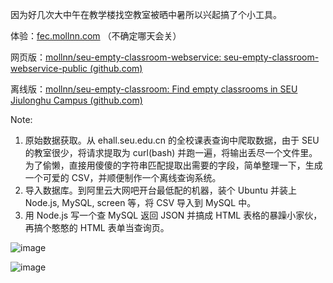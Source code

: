 因为好几次大中午在教学楼找空教室被晒中暑所以兴起搞了个小工具。

体验：[fec.mollnn.com](http://fec.mollnn.com) （不确定哪天会关）

网页版：[mollnn/seu-empty-classroom-webservice: seu-empty-classroom-webservice-public (github.com)](https://github.com/mollnn/seu-empty-classroom-webservice-public)

离线版：[mollnn/seu-empty-classroom: Find empty classrooms in SEU Jiulonghu Campus (github.com)](https://github.com/mollnn/seu-empty-classroom)

Note:

1. 原始数据获取。从 ehall.seu.edu.cn 的全校课表查询中爬取数据，由于 SEU 的教室很少，将请求提取为 curl(bash) 并跑一遍，将输出丢尽一个文件里。为了偷懒，直接用傻傻的字符串匹配提取出需要的字段，简单整理一下，生成一个可爱的 CSV，并顺便制作一个离线查询系统。
2. 导入数据库。到阿里云大网吧开台最低配的机器，装个 Ubuntu 并装上 Node.js, MySQL, screen 等，将 CSV 导入到 MySQL 中。
3. 用 Node.js 写一个查 MySQL 返回 JSON 并搞成 HTML 表格的暴躁小家伙，再搞个憨憨的 HTML 表单当查询页。

![image](https://user-images.githubusercontent.com/57652546/117805823-0260dc80-b28c-11eb-8ef6-410bf2de6cad.png)

![image](https://user-images.githubusercontent.com/57652546/117805785-f9700b00-b28b-11eb-8b4a-2bd3b2fdeabc.png)
